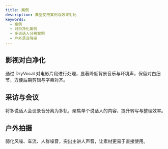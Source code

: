 ```yaml
---
title: 案例
description: 典型使用案例与效果对比
keywords:
  - 案例
  - 对白净化案例
  - 多说话人分离案例
  - 户外录音降噪
---
```


## 影视对白净化

通过 DryVocal 对电影片段进行处理，显著降低背景音乐与环境声，保留对白细节，方便后期剪辑与字幕对齐。

## 采访与会议

将多说话人会议录音分离为多轨，聚焦单个说话人的内容，提升转写与整理效率。

## 户外拍摄

弱化风噪、车流、人群噪音，突出主讲人声音，让素材更易于直接使用。


